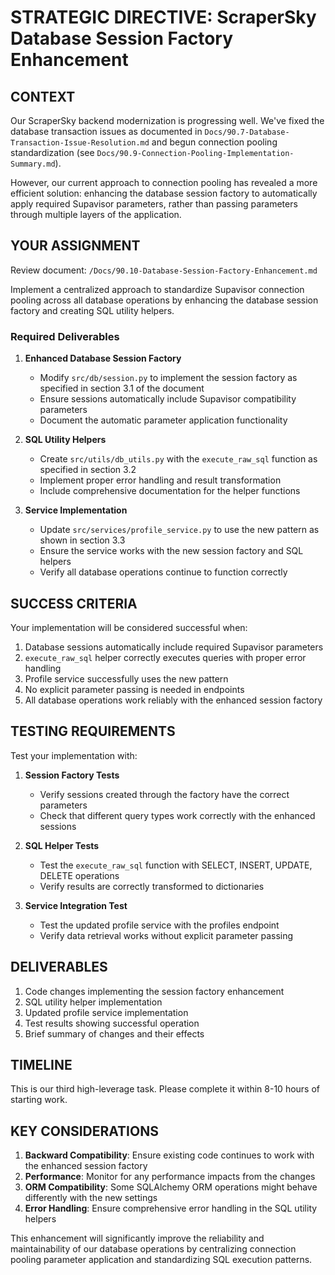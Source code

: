 # STRATEGIC DIRECTIVE: ScraperSky Database Session Factory Enhancement

## CONTEXT

Our ScraperSky backend modernization is progressing well. We've fixed the database transaction issues as documented in `Docs/90.7-Database-Transaction-Issue-Resolution.md` and begun connection pooling standardization (see `Docs/90.9-Connection-Pooling-Implementation-Summary.md`).

However, our current approach to connection pooling has revealed a more efficient solution: enhancing the database session factory to automatically apply required Supavisor parameters, rather than passing parameters through multiple layers of the application.

## YOUR ASSIGNMENT

Review document: `/Docs/90.10-Database-Session-Factory-Enhancement.md`

Implement a centralized approach to standardize Supavisor connection pooling across all database operations by enhancing the database session factory and creating SQL utility helpers.

### Required Deliverables

1. **Enhanced Database Session Factory**
   - Modify `src/db/session.py` to implement the session factory as specified in section 3.1 of the document
   - Ensure sessions automatically include Supavisor compatibility parameters
   - Document the automatic parameter application functionality

2. **SQL Utility Helpers**
   - Create `src/utils/db_utils.py` with the `execute_raw_sql` function as specified in section 3.2
   - Implement proper error handling and result transformation
   - Include comprehensive documentation for the helper functions

3. **Service Implementation**
   - Update `src/services/profile_service.py` to use the new pattern as shown in section 3.3
   - Ensure the service works with the new session factory and SQL helpers
   - Verify all database operations continue to function correctly

## SUCCESS CRITERIA

Your implementation will be considered successful when:

1. Database sessions automatically include required Supavisor parameters
2. `execute_raw_sql` helper correctly executes queries with proper error handling
3. Profile service successfully uses the new pattern
4. No explicit parameter passing is needed in endpoints
5. All database operations work reliably with the enhanced session factory

## TESTING REQUIREMENTS

Test your implementation with:

1. **Session Factory Tests**
   - Verify sessions created through the factory have the correct parameters
   - Check that different query types work correctly with the enhanced sessions

2. **SQL Helper Tests**
   - Test the `execute_raw_sql` function with SELECT, INSERT, UPDATE, DELETE operations
   - Verify results are correctly transformed to dictionaries

3. **Service Integration Test**
   - Test the updated profile service with the profiles endpoint
   - Verify data retrieval works without explicit parameter passing

## DELIVERABLES

1. Code changes implementing the session factory enhancement
2. SQL utility helper implementation
3. Updated profile service implementation
4. Test results showing successful operation
5. Brief summary of changes and their effects

## TIMELINE

This is our third high-leverage task. Please complete it within 8-10 hours of starting work.

## KEY CONSIDERATIONS

1. **Backward Compatibility**: Ensure existing code continues to work with the enhanced session factory
2. **Performance**: Monitor for any performance impacts from the changes
3. **ORM Compatibility**: Some SQLAlchemy ORM operations might behave differently with the new settings
4. **Error Handling**: Ensure comprehensive error handling in the SQL utility helpers

This enhancement will significantly improve the reliability and maintainability of our database operations by centralizing connection pooling parameter application and standardizing SQL execution patterns.
